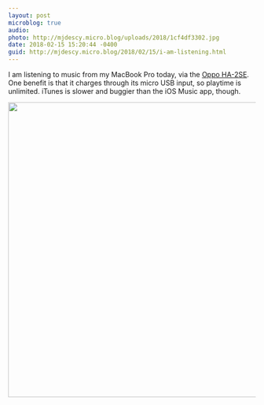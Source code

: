 ```yaml
---
layout: post
microblog: true
audio: 
photo: http://mjdescy.micro.blog/uploads/2018/1cf4df3302.jpg
date: 2018-02-15 15:20:44 -0400
guid: http://mjdescy.micro.blog/2018/02/15/i-am-listening.html
---
```

I am listening to music from my MacBook Pro today, via the [Oppo HA-2SE](https://www.oppodigital.com/headphone-amplifier-ha-2SE/). One benefit is that it charges through its micro USB input, so playtime is unlimited. iTunes is slower and buggier than the iOS Music app, though.

<img src="http://mjdescy.micro.blog/uploads/2018/1cf4df3302.jpg" width="600" height="599" />
